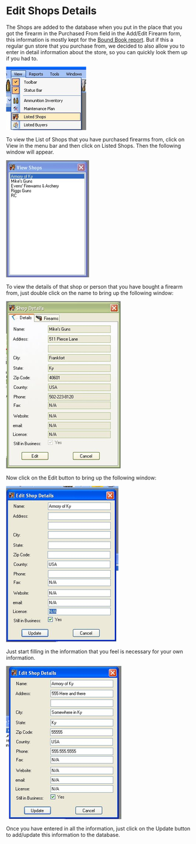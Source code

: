 # Edit Shops Details

The Shops are added to the database when you put in the place that you got the firearm in the Purchased From field in the Add/Edit Firearm form, this information is mostly kept for the [Bound Book report](Reports_BoundBook.md).  But if this a regular gun store that you purchase from, we decided to also allow you to enter in detail information about the store, so you can quickly look them up if you had to.

![](images/Viewing_Items_Shops_Menu.jpg)

To view the List of Shops that you have purchased firearms from, click on View in the menu bar and then click on Listed Shops.  Then the following window will appear.

![](images/Viewing_Items_Shops_List.jpg)

To view the details of that shop or person that you have bought a firearm from, just double click on the name to bring up the following window:

![](images/Viewing_Items_Shops_Details.jpg)

Now click on the Edit button to bring up the following window:

![](images/Viewing_Items_Shops_Details_Edit_Before.jpg)

Just start filling in the information that you feel is necessary for your own information.

![](images/Viewing_Items_Shops_Details_Edit_Filled.jpg)

Once you have entered in all the information, just click on the Update button to add/update this information to the database.


